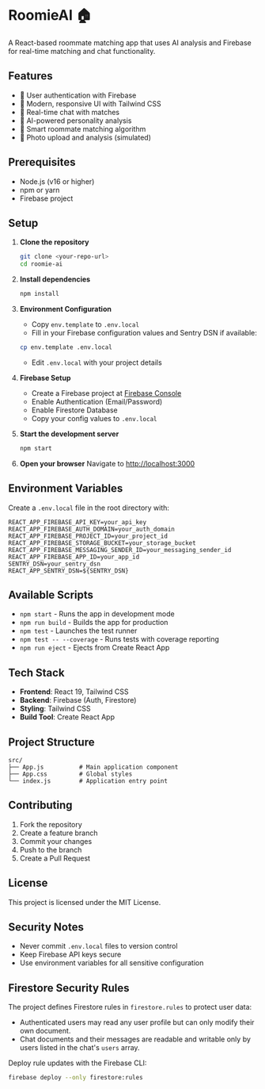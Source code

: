 # RoomieAI 🏠

A React-based roommate matching app that uses AI analysis and Firebase for real-time matching and chat functionality.

## Features

- 🔐 User authentication with Firebase
- 📱 Modern, responsive UI with Tailwind CSS
- 💬 Real-time chat with matches
- 🎯 AI-powered personality analysis
- 👥 Smart roommate matching algorithm
- 📸 Photo upload and analysis (simulated)

## Prerequisites

- Node.js (v16 or higher)
- npm or yarn
- Firebase project

## Setup

1. **Clone the repository**
   ```bash
   git clone <your-repo-url>
   cd roomie-ai
   ```

2. **Install dependencies**
   ```bash
   npm install
   ```

3. **Environment Configuration**
   - Copy `env.template` to `.env.local`
   - Fill in your Firebase configuration values and Sentry DSN if available:
   ```bash
   cp env.template .env.local
   ```
   - Edit `.env.local` with your project details

4. **Firebase Setup**
   - Create a Firebase project at [Firebase Console](https://console.firebase.google.com/)
   - Enable Authentication (Email/Password)
   - Enable Firestore Database
   - Copy your config values to `.env.local`

5. **Start the development server**
   ```bash
   npm start
   ```

6. **Open your browser**
   Navigate to [http://localhost:3000](http://localhost:3000)

## Environment Variables

Create a `.env.local` file in the root directory with:

```env
REACT_APP_FIREBASE_API_KEY=your_api_key
REACT_APP_FIREBASE_AUTH_DOMAIN=your_auth_domain
REACT_APP_FIREBASE_PROJECT_ID=your_project_id
REACT_APP_FIREBASE_STORAGE_BUCKET=your_storage_bucket
REACT_APP_FIREBASE_MESSAGING_SENDER_ID=your_messaging_sender_id
REACT_APP_FIREBASE_APP_ID=your_app_id
SENTRY_DSN=your_sentry_dsn
REACT_APP_SENTRY_DSN=${SENTRY_DSN}
```

## Available Scripts

- `npm start` - Runs the app in development mode
- `npm run build` - Builds the app for production
- `npm test` - Launches the test runner
- `npm test -- --coverage` - Runs tests with coverage reporting
- `npm run eject` - Ejects from Create React App

## Tech Stack

- **Frontend**: React 19, Tailwind CSS
- **Backend**: Firebase (Auth, Firestore)
- **Styling**: Tailwind CSS
- **Build Tool**: Create React App

## Project Structure

```
src/
├── App.js          # Main application component
├── App.css         # Global styles
└── index.js        # Application entry point
```

## Contributing

1. Fork the repository
2. Create a feature branch
3. Commit your changes
4. Push to the branch
5. Create a Pull Request

## License

This project is licensed under the MIT License.

## Security Notes

- Never commit `.env.local` files to version control
- Keep Firebase API keys secure
- Use environment variables for all sensitive configuration

## Firestore Security Rules

The project defines Firestore rules in `firestore.rules` to protect user data:

- Authenticated users may read any user profile but can only modify their own document.
- Chat documents and their messages are readable and writable only by users listed in the chat's `users` array.

Deploy rule updates with the Firebase CLI:

```bash
firebase deploy --only firestore:rules
```
